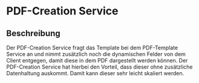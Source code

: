 # PDF-Creation Service

## Beschreibung

Der PDF-Creation Service fragt das Template bei dem PDF-Template Service an und nimmt zusätzlich noch die dynamischen
Felder von dem Client entgegen, damit diese in dem PDF dargestellt werden können.
Der PDF-Creation Service hat hierbei den Vorteil, dass dieser ohne zusätzliche Datenhaltung auskommt.
Damit kann dieser sehr leicht skaliert werden.
